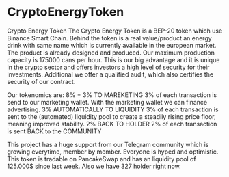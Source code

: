 # CryptoEnergyToken
Crypto Energy Token
The Crypto Energy Token is a BEP-20 token which use Binance Smart Chain. Behind the token is a real value/product an energy drink with same name which is currently available in the european market. The product is already designed and produced. Our maximum production capacity is 175000 cans per hour. This is our big advantage and it is unique in the crypto sector and offers investors a high level of security for their investments. Additional we offer a qualified audit, which also certifies the security of our contract.

Our tokenomics are: 8% =
3% TO MAREKETING 3% of each transaction is send to our marketing wallet. With the marketing wallet we can finance advertising.
3% AUTOMATICALLY TO LIQUIDITY 3% of each transaction is sent to the (automated) liquidity pool to create a steadily rising price floor, meaning improved stability.
2% BACK TO HOLDER 2% of each transaction is sent BACK to the COMMUNITY

This project has a huge support from our Telegram community which is growing everytime, member by member. Everyone is hyped and optimistic. This token is tradable on PancakeSwap and has an liquidity pool of 125.000$ since last week. Also we have 327 holder right now.
